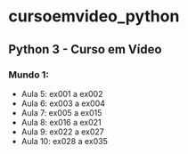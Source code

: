 # cursoemvideo_python
## Python 3 - Curso em Vídeo 
### Mundo 1:
- Aula 5: ex001 a ex002
- Aula 6: ex003 a ex004
- Aula 7: ex005 a ex015
- Aula 8: ex016 a ex021
- Aula 9: ex022 a ex027
- Aula 10: ex028 a ex035 